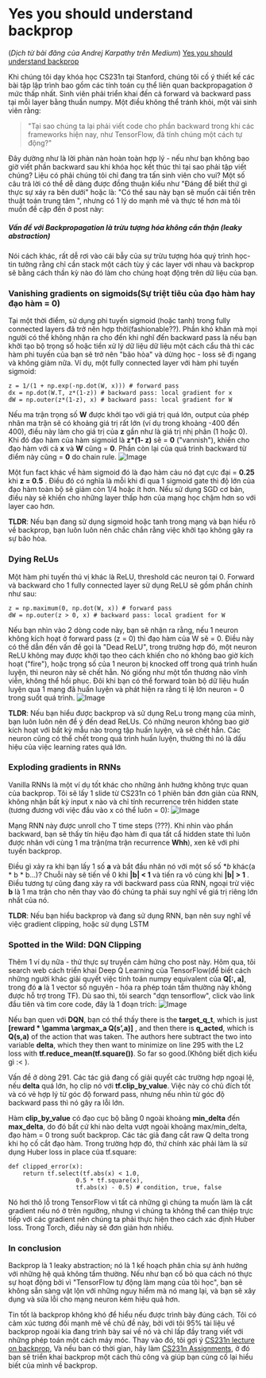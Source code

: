 # Yes you should understand backprop
(_Dịch từ bài đăng của Andrej Karpathy trên Medium_)
[Yes you should understand backprop](https://karpathy.medium.com/yes-you-should-understand-backprop-e2f06eab496b)


Khi chúng tôi dạy khóa học CS231n tại Stanford, chúng tôi cố ý thiết kế các bài tập lập trình bao gồm các tính toán cụ thể liên quan backpropagation ở mức thấp nhất. Sinh viên phải triển khai đến cả forward và backward pass tại mỗi layer bằng thuần numpy. Một điều không thể tránh khỏi, một vài sinh viên rằng:
> "Tại sao chúng ta lại phải viết code cho phần backward trong khi các frameworks hiện nay, như TensorFlow, đã tính chúng một cách tự động?"

Đây dường như là lời phàn nàn hoàn toàn hợp lý - nếu như bạn không bao giờ viết phần backward sau khi khóa học kết thúc thì tại sao phải tập viết chúng? Liệu có phải chúng tôi chỉ đang tra tấn sinh viên cho vui? Một số câu trả lời có thể dễ dàng được đồng thuận kiểu như "Đáng để biết thứ gì thực sự xáy ra bên dưới" hoặc là: "Có thể sau này bạn sẽ muốn cải tiến trên thuật toán trung tâm ", nhưng có 1 lý do mạnh mẽ và thực tế hơn mà tôi muốn đề cập đến ở post này:

##### **Vấn đề với Backpropagation là trừu tượng hóa không cẩn thận (leaky abstraction)** 

Nói cách khác, rất dễ rơi vào cái bẫy của sự trừu tượng hóa quý trình học-tin tưởng rằng chỉ cần stack một cách tùy ý các layer với nhau và backprop sẽ bằng cách thần kỳ nào đó làm cho chúng hoạt động trên dữ liệu của bạn.

### **Vanishing gradients on sigmoids(Sự triệt tiêu của đạo hàm hay đạo hàm = 0)**

Tại một thời điểm, sử dụng phi tuyến sigmoid (hoặc tanh) trong fully connected layers đã trở nên hợp thời(fashionable??). Phần khó khăn mà mọi người có thể không nhận ra cho đến khi nghĩ đến backward pass là nếu bạn khởi tạo bộ trọng số hoặc tiền xử lý dữ liệu dữ liệu một cách cẩu thả thì các hàm phi tuyến của bạn sẽ trở nên "bão hòa" và dừng học - loss sẽ đi ngang và không giảm nữa. Ví dụ, một fully connected layer với hàm phi tuyến sigmoid:
```
z = 1/(1 + np.exp(-np.dot(W, x))) # forward pass
dx = np.dot(W.T, z*(1-z)) # backward pass: local gradient for x
dW = np.outer(z*(1-z), x) # backward pass: local gradient for W
```
Nếu ma trận trọng số **W** được khởi tạo với giá trị quá lớn, output của phép nhân ma trận sẽ có khoảng giá trị rất lớn (ví dụ trong khoảng -400 đến 400), điều này làm cho giá trị của **z** gần như là giá trị nhị phân (1 hoặc 0). Khi đó đạo hàm của hàm sigmoid là **z\*(1- z)** sẽ = **0** ("vannish"), khiến cho đạo hàm với cả **x** và **W** cũng = **0**. Phần còn lại của quá trình backward từ điểm này cũng = **0** do chain rule.
![Image](https://miro.medium.com/max/3000/1*gkXI7LYwyGPLU5dn6Jb6Bg.png)

Một fun fact khác về hàm sigmoid đó là đạo hàm cảu nó đạt cực đại = **0.25** khi **z = 0.5** . Điều đó có nghĩa là mỗi khi đi qua 1 sigmoid gate thì độ lớn của đạo hàm toàn bộ sẽ giảm còn 1/4 hoặc ít hơn. Nếu sử dụng SGD cơ bản, điều này sẽ khiến cho những layer thấp hơn của mạng học chậm hơn so với layer cao hơn.

**TLDR**: Nếu bạn đang sử dụng sigmoid hoặc tanh trong mạng và bạn hiểu rõ về backprop, bạn luôn luôn nên chắc chắn rằng việc khởi tạo không gây ra sự bão hòa.

### Dying ReLUs

Một hàm phi tuyến thú vị khác là ReLU, threshold các neuron tại 0. Forward và backward cho 1 fully connected layer sử dụng ReLU sẽ gồm phần chính như sau:
```
z = np.maximum(0, np.dot(W, x)) # forward pass
dW = np.outer(z > 0, x) # backward pass: local gradient for W
```
Nếu bạn nhìn vào 2 dòng code này, bạn sẽ nhận ra rằng, nếu 1 neuron không kích hoạt ở forward pass (z = 0) thì đạo hàm của W sẽ = 0. Điều này có thể dẫn đến vấn đề gọi là "Dead ReLU", trong trường hợp đó, một neuron ReLU không may được khởi tạo theo cách khiến cho nó không bao giờ kích hoạt ("fire"), hoặc trọng số của 1 neuron bị knocked off trong quá trình huấn luyện, thì neuron này sẽ chết hẳn. Nó giống như một tổn thương não vĩnh viễn, không thể hồi phục. Đôi khi bạn có thể forward toàn bộ dữ liệu huấn luyện qua 1 mạng đã huấn luyện và phát hiện ra rằng tỉ lệ lớn neuron = 0 trong suốt quá trình.
![Image](https://miro.medium.com/max/875/1*g0yxlK8kEBw8uA1f82XQdA.png)

**TLDR**: Nếu bạn hiểu được backprop và sử dụng ReLu trong mạng của mình, bạn luôn luôn nên để ý đến dead ReLUs. Có những neuron không bao giờ kích hoạt với bất kỳ mẫu nào trong tập huấn luyện, và sẽ chết hẳn. Các neuron cũng có thể chết trong quá trình huấn luyện, thường thì nó là dấu hiệu của việc learning rates quá lớn.

### Exploding gradients in RNNs
Vanilla RNNs là một ví dụ tốt khác cho những ảnh hưởng không trực quan của backprop. Tôi sẽ lấy 1 slide từ CS231n có 1 phiên bản đơn giản của RNN, không nhận bất kỳ input x nào và chỉ tính recurrence trên hidden state (tương đương với việc đầu vào x có thể luôn = 0):
![Image](https://miro.medium.com/max/3000/1*dqlX0ixpk1O3225bZ1LGnA.png)

Mạng RNN này được unroll cho T time steps (???). Khi nhìn vào phần backward, bạn sẽ thấy tín hiệu đạo hàm đi qua tất cẩ hidden state thì luôn được nhân với cùng 1 ma trận(ma trận recurrence **Whh**), xen kẽ với phi tuyến backprop.

Điều gì xảy ra khi bạn lấy 1 số **a** và bắt đầu nhân nó với một số số **b* khác(a * b * b...)?  Chuỗi này sẽ tiến về 0 khi **|b| < 1** và tiến ra vô cùng khi **|b| > 1** . Điều tương tự cũng đang xảy ra với backward pass của RNN, ngoại trừ việc **b** là 1 ma trận cho nên thay vào đó chúng ta phải suy nghĩ về giá trị riêng lớn nhất của nó.

**TLDR**: Nếu bạn hiểu backprop và đang sử dụng RNN, bạn nên suy nghĩ về việc gradient clipping, hoặc sử dụng LSTM

### Spotted in the Wild: DQN Clipping
Thêm 1 ví dụ nữa - thứ thực sự truyền cảm hứng cho post này. Hôm qua, tôi search web cách triển khai Deep Q Learning của TensorFlow(để biết cách những người khác giải quyết việc tính toán numpy equivalent của **Q[:, a]**, trong đó **a** là 1 vector số nguyên - hóa ra phép toán tầm thường này không được hỗ trợ trong TF). Dù sao thì, tôi search "dqn tensorflow", click vào link đầu tiên và tìm core code, đây là 1 đoạn trích:
![Image](https://miro.medium.com/max/3000/1*pyz5lHFDho07cFzIA6tWmQ.png)

Nếu bạn quen với **DQN**, bạn có thể thấy there is the **target_q_t**, which is just **[reward * \gamma \argmax_a Q(s’,a)]** , and then there is **q_acted**, which is **Q(s,a)** of the action that was taken. The authors here subtract the two into variable **delta**, which they then want to minimize on line 295 with the L2 loss with **tf.reduce_mean(tf.square())**. So far so good.(Không biết dịch kiểu gì :< ).

Vấn đề ở dòng 291. Các tác giả đang cố giải quyết các trường hợp ngoại lệ, nếu **delta** quá lớn, họ clip nó với **tf.clip_by_value**. Việc này có chủ đích tốt và có vẻ hợp lý từ góc độ forward pass, nhưng nếu nhìn từ góc độ backward pass thì nó gây ra lỗi lớn.

Hàm **clip_by_value** có đạo cục bộ bằng 0 ngoài khoảng **min_delta** đến **max_delta**, do đó bất cứ khi nào delta vượt ngoài khoảng max/min_delta, đạo hàm = 0 trong suốt backprop. Các tác giả đang cắt raw Q delta trong khi họ cố cắt đạo hàm. Trong trường hợp đó, thứ chính xác phải làm là sử dụng Huber loss in place của tf.square:
```
def clipped_error(x):
    return tf.select(tf.abs(x) < 1.0, 
                   0.5 * tf.square(x), 
                   tf.abs(x) - 0.5) # condition, true, false
```
Nó hơi thô lỗ trong TensorFlow vì tất cả những gì chúng ta muốn làm là cắt gradient nếu nó ở trên ngưỡng, nhưng vì chúng ta không thể can thiệp trực tiếp với các gradient nên chúng ta phải thực hiện theo cách xác định Huber loss. Trong Torch, điều này sẽ đơn giản hơn nhiều.

### In conclusion
Backprop là 1 leaky abstraction; nó là 1 kế hoạch phân chia sự ảnh hưởng với những hệ quả không tầm thường. Nếu như bạn cố bỏ qua cách nó thực sự hoạt động bởi vì "TensorFlow tự động làm mạng của tôi học", bạn sẽ không sẵn sàng vật lộn với những nguy hiểm mà nó mang lại, và bạn sẽ xây dụng và sửa lỗi cho mạng neuron kém hiệu quả hơn.

Tin tốt là backprop không khó để hiểu nếu được trình bày đúng cách. Tôi có cảm xúc tương đối mạnh mẽ về chủ đề này, bởi với tôi 95% tài liệu về backprop ngoài kia đang trình bày sai về nó và chỉ lấp đầy trang viết với những phép toán một cách máy móc. Thay vào đó, tôi gợi ý [CS231n lecture on backprop](https://www.youtube.com/watch?v=i94OvYb6noo), Và nếu ban có thời gian, hãy làm [CS231n Assignments](https://cs231n.github.io/), ở đó bạn sẽ triển khai backprop một cách thủ công và giúp bạn củng cố lại hiểu biết của mình về backprop.
